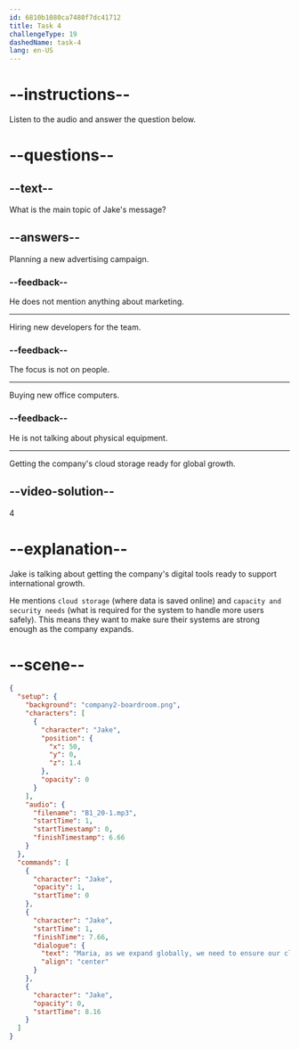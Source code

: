```yaml
---
id: 6810b1080ca7480f7dc41712
title: Task 4
challengeType: 19
dashedName: task-4
lang: en-US
---
```


<!-- (audio) Jake: Maria, as we expand globally, we need to ensure our cloud storage meets our capacity and security needs. -->

# --instructions--

Listen to the audio and answer the question below.

# --questions--

## --text--

What is the main topic of Jake's message?

## --answers--

Planning a new advertising campaign.

### --feedback--

He does not mention anything about marketing.

---

Hiring new developers for the team.

### --feedback--

The focus is not on people.

---

Buying new office computers.

### --feedback--

He is not talking about physical equipment.

---

Getting the company's cloud storage ready for global growth.

## --video-solution--

4

# --explanation--

Jake is talking about getting the company's digital tools ready to support international growth.

He mentions `cloud storage` (where data is saved online) and `capacity and security needs` (what is required for the system to handle more users safely). This means they want to make sure their systems are strong enough as the company expands.

# --scene--

```json
{
  "setup": {
    "background": "company2-boardroom.png",
    "characters": [
      {
        "character": "Jake",
        "position": {
          "x": 50,
          "y": 0,
          "z": 1.4
        },
        "opacity": 0
      }
    ],
    "audio": {
      "filename": "B1_20-1.mp3",
      "startTime": 1,
      "startTimestamp": 0,
      "finishTimestamp": 6.66
    }
  },
  "commands": [
    {
      "character": "Jake",
      "opacity": 1,
      "startTime": 0
    },
    {
      "character": "Jake",
      "startTime": 1,
      "finishTime": 7.66,
      "dialogue": {
        "text": "Maria, as we expand globally, we need to ensure our cloud storage meets our capacity and security needs.",
        "align": "center"
      }
    },
    {
      "character": "Jake",
      "opacity": 0,
      "startTime": 8.16
    }
  ]
}
```
